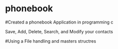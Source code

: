 # phonebook

#Created a phonebook Application in programming c

Save, Add, Delete, Search, and Modify your contacts

#Using a File handling and masters structres
